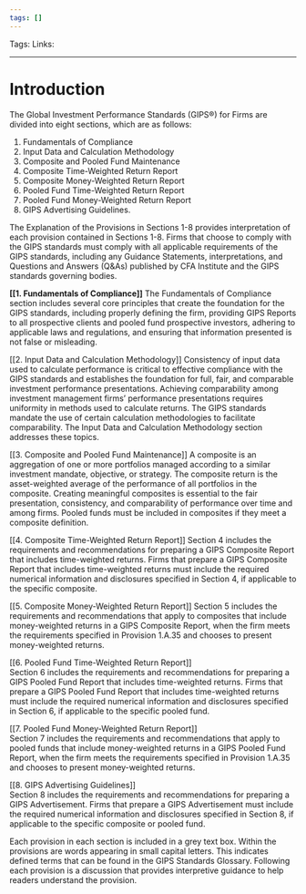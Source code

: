 ```yaml
---
tags: []
---
```

Tags: 
Links: 
___
# Introduction
The Global Investment Performance Standards (GIPS®) for Firms are divided into eight sections, which are as follows:

1. Fundamentals of Compliance
2. Input Data and Calculation Methodology
3. Composite and Pooled Fund Maintenance
4. Composite Time-Weighted Return Report
5. Composite Money-Weighted Return Report
6. Pooled Fund Time-Weighted Return Report
7. Pooled Fund Money-Weighted Return Report
8. GIPS Advertising Guidelines.

The Explanation of the Provisions in Sections 1-8 provides interpretation of each provision contained in Sections 1-8. Firms that choose to comply with the GIPS standards must comply with all applicable requirements of the GIPS standards, including any Guidance Statements, interpretations, and Questions and Answers (Q&As) published by CFA Institute and the GIPS standards governing bodies.

**[[1. Fundamentals of Compliance]]**
The Fundamentals of Compliance section includes several core principles that create the foundation for the GIPS standards, including properly defining the firm, providing GIPS Reports to all prospective clients and pooled fund prospective investors, adhering to applicable laws and regulations, and ensuring that information presented is not false or misleading.

[[2. Input Data and Calculation Methodology]]
Consistency of input data used to calculate performance is critical to effective compliance with the GIPS standards and establishes the foundation for full, fair, and comparable investment performance presentations. Achieving comparability among investment management firms’ performance presentations requires uniformity in methods used to calculate returns. The GIPS standards mandate the use of certain calculation methodologies to facilitate comparability. The Input Data and Calculation Methodology section addresses these topics.

[[3. Composite and Pooled Fund Maintenance]]
A composite is an aggregation of one or more portfolios managed according to a similar investment mandate, objective, or strategy. The composite return is the asset-weighted average of the performance of all portfolios in the composite. Creating meaningful composites is essential to the fair presentation, consistency, and comparability of performance over time and among firms. Pooled funds must be included in composites if they meet a composite definition.

[[4. Composite Time-Weighted Return Report]]
Section 4 includes the requirements and recommendations for preparing a GIPS Composite Report that includes time-weighted returns. Firms that prepare a GIPS Composite Report that includes time-weighted returns must include the required numerical information and disclosures specified in Section 4, if applicable to the specific composite.

[[5. Composite Money-Weighted Return Report]]
Section 5 includes the requirements and recommendations that apply to composites that include money-weighted returns in a GIPS Composite Report, when the firm meets the requirements specified in Provision 1.A.35 and chooses to present money-weighted returns.

[[6. Pooled Fund Time-Weighted Return Report]]  
Section 6 includes the requirements and recommendations for preparing a GIPS Pooled Fund Report that includes time-weighted returns. Firms that prepare a GIPS Pooled Fund Report that includes time-weighted returns must include the required numerical information and disclosures specified in Section 6, if applicable to the specific pooled fund.

[[7. Pooled Fund Money-Weighted Return Report]]  
Section 7 includes the requirements and recommendations that apply to pooled funds that include money-weighted returns in a GIPS Pooled Fund Report, when the firm meets the requirements specified in Provision 1.A.35 and chooses to present money-weighted returns.

[[8. GIPS Advertising Guidelines]]  
Section 8 includes the requirements and recommendations for preparing a GIPS Advertisement. Firms that prepare a GIPS Advertisement must include the required numerical information and disclosures specified in Section 8, if applicable to the specific composite or pooled fund.

Each provision in each section is included in a grey text box. Within the provisions are words appearing in small capital letters. This indicates defined terms that can be found in the GIPS Standards Glossary. Following each provision is a discussion that provides interpretive guidance to help readers understand the provision.